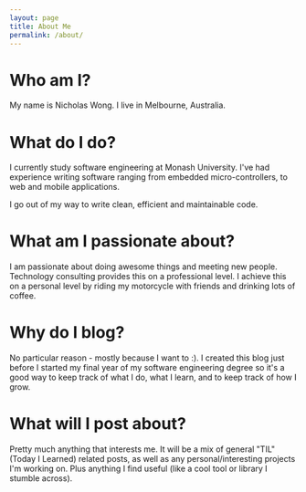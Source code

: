 ```yaml
---
layout: page
title: About Me
permalink: /about/
---
```

# Who am I?
My name is Nicholas Wong. I live in Melbourne, Australia.

# What do I do?
I currently study software engineering at Monash University. I've had experience writing software ranging from embedded micro-controllers, to web and mobile applications.

I go out of my way to write clean, efficient and maintainable code.

# What am I passionate about?
I am passionate about doing awesome things and meeting new people. Technology consulting provides this on a professional level. I achieve this on a personal level by riding my motorcycle with friends and drinking lots of coffee.

# Why do I blog?
No particular reason - mostly because I want to :). I created this blog just before I started my final year of my software engineering degree so it's a good way to keep track of what I do, what I learn, and to keep track of how I grow.

# What will I post about?
Pretty much anything that interests me. It will be a mix of general "TIL" (Today I Learned) related posts, as well as any personal/interesting projects I'm working on. Plus anything I find useful (like a cool tool or library I stumble across).